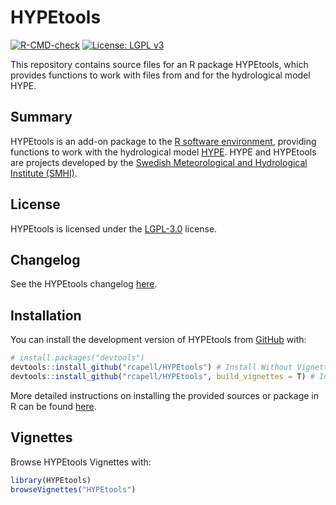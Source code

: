 
# HYPEtools

<!-- badges: start -->

[![R-CMD-check](https://github.com/rcapell/HYPEtools/actions/workflows/R-CMD-check.yaml/badge.svg)](https://github.com/rcapell/HYPEtools/actions/workflows/R-CMD-check.yaml)
[![License: LGPL v3](https://img.shields.io/badge/License-LGPL_v3-blue.svg)](https://www.gnu.org/licenses/lgpl-3.0)
<!-- badges: end -->

This repository contains source files for an R package HYPEtools, which
provides functions to work with files from and for the hydrological
model HYPE.

## Summary

HYPEtools is an add-on package to the [R software
environment](http://www.r-project.org/), providing functions to work
with the hydrological model [HYPE](http://hype.sourceforge.net/). HYPE
and HYPEtools are projects developed by the [Swedish Meteorological and
Hydrological Institute (SMHI)](http://www.smhi.se/en).

## License
HYPEtools is licensed under the [LGPL-3.0](LICENSE) license.

## Changelog
See the HYPEtools changelog [here](NEWS.md).

## Installation

You can install the development version of HYPEtools from
[GitHub](https://github.com/rcapell/HYPEtools) with:

``` r
# install.packages("devtools")
devtools::install_github("rcapell/HYPEtools") # Install Without Vignettes
devtools::install_github("rcapell/HYPEtools", build_vignettes = T) # Install With Vignettes
```

More detailed instructions on installing the provided sources or package in
R can be found [here](https://github.com/rcapell/HYPEtools/wiki/Install-and-Update-HYPEtools-from-github).

## Vignettes

Browse HYPEtools Vignettes with:

``` r
library(HYPEtools)
browseVignettes("HYPEtools")
```

